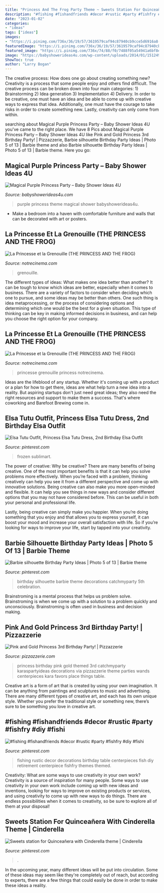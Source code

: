 ```yaml
---
title: "Princess And The Frog Party Theme ~ Sweets Station For Quinceañera With Cinderella Theme"
description: "#fishing #fishandfriends #decor #rustic #party #fishfry #diy #fishi"
date: "2023-01-02"
categories:
- "ideas"
tags: ["ideas"]
images:
- "https://i.pinimg.com/736x/36/19/57/3619579caf94c87940cb9cce5d6916a8--silhouette-photo-th-birthday.jpg"
featuredImage: "https://i.pinimg.com/736x/36/19/57/3619579caf94c87940cb9cce5d6916a8--silhouette-photo-th-birthday.jpg"
featured_image: "https://i.pinimg.com/736x/74/88/f0/7488f05a54941a6bf8edad7e9c9877c6.jpg"
image: "https://babyshowerideas4u.com/wp-content/uploads/2014/01/1512492_649657645080195_1799810376_n.jpg"
ShowToc: true
author: "Larry Bogan"
---
```



The creative process: How does one go about creating something new?
Creativity is a process that some people enjoy and others find difficult. The creative process can be broken down into four main categories: 1) Brainstorming 2) Idea generation 3) Implementation 4) Delivery. In order to be creative, one must have an idea and be able to come up with creative ways to express that idea. Additionally, one must have the courage to take risks in order to create something new. Lastly, creativity can only come from within.

	

		
searching about Magical Purple Princess Party – Baby Shower Ideas 4U you've came to the right place. We have 8 Pics about Magical Purple Princess Party – Baby Shower Ideas 4U like Pink and Gold Princess 3rd Birthday Party! | Pizzazzerie, Barbie silhouette Birthday Party Ideas | Photo 5 of 13 | Barbie theme and also Barbie silhouette Birthday Party Ideas | Photo 5 of 13 | Barbie theme. Here you go:
		
    
## Magical Purple Princess Party – Baby Shower Ideas 4U

<img loading=lazy src="https://babyshowerideas4u.com/wp-content/uploads/2014/01/1512492_649657645080195_1799810376_n.jpg" onerror="this.onerror=null;this.src='https://tse3.mm.bing.net/th?id=OIP.PYL7wU-egRQFKEZ01C07jAHaLH&amp;pid=15.1';" alt="Magical Purple Princess Party – Baby Shower Ideas 4U">

_Source: babyshowerideas4u.com_

>purple princess theme magical shower babyshowerideas4u. 

	

- Make a bedroom into a haven with comfortable furniture and walls that can be decorated with art or posters.

    
## La Princesse Et La Grenouille (THE PRINCESS AND THE FROG)

<img loading=lazy src="https://www.notrecinema.com/images/cache/la-princesse-et-la-grenouille-wallpaper_285254_23447.jpg" onerror="this.onerror=null;this.src='https://tse4.mm.bing.net/th?id=OIP.jDRVlE-Hbv-jUg3fDfrWCAHaFj&amp;pid=15.1';" alt="La Princesse et la Grenouille (THE PRINCESS AND THE FROG)">

_Source: notrecinema.com_

>grenouille. 

	

The different types of ideas: What makes one idea better than another?
It can be tough to know which ideas are better, especially when it comes to business. There are a variety of factors to consider when deciding which one to pursue, and some ideas may be better than others. One such thing is idea metaprocessing, or the process of considering options and determining which one would be the best for a given situation. This type of thinking can be key in making informed decisions in business, and can help you choose the right option for your company.

    
## La Princesse Et La Grenouille (THE PRINCESS AND THE FROG)

<img loading=lazy src="https://www.notrecinema.com/images/cache/la-princesse-et-la-grenouille-wallpaper_285257_20716.jpg" onerror="this.onerror=null;this.src='https://tse4.mm.bing.net/th?id=OIP.uCEj4WcTAafOKlPoWc8HQAHaEo&amp;pid=15.1';" alt="La Princesse et la Grenouille (THE PRINCESS AND THE FROG)">

_Source: notrecinema.com_

>princesse grenouille princess notrecinema. 

	

Ideas are the lifeblood of any startup. Whether it's coming up with a product or a plan for how to get there, ideas are what help turn a new idea into a reality. But aspiring startups don't just need great ideas; they also need the right resources and support to make them a success. That's where coworking and Barefoot Brewing come in.

    
## Elsa Tutu Outfit, Princess Elsa Tutu Dress, 2nd Birthday Elsa Outfit

<img loading=lazy src="https://i.pinimg.com/736x/36/89/e4/3689e4298c412caa25cc61b72b65869e.jpg" onerror="this.onerror=null;this.src='https://tse1.mm.bing.net/th?id=OIP.4Q66XKz3eMt4SsSccdnhWQHaJ4&amp;pid=15.1';" alt="Elsa Tutu Outfit, Princess Elsa Tutu Dress, 2nd Birthday Elsa Outfit">

_Source: pinterest.com_

>frozen sublimart. 

	

The power of creative: Why be creative?
There are many benefits of being creative. One of the most important benefits is that it can help you solve problems more effectively. When you’re faced with a problem, thinking creatively can help you see it from a different perspective and come up with innovative solutions.
Being creative can also make you more open-minded and flexible. It can help you see things in new ways and consider different options that you may not have considered before. This can be useful in both your personal and professional life.

Lastly, being creative can simply make you happier. When you’re doing something that you enjoy and that allows you to express yourself, it can boost your mood and increase your overall satisfaction with life. So if you’re looking for ways to improve your life, start by tapped into your creativity.

    
## Barbie Silhouette Birthday Party Ideas | Photo 5 Of 13 | Barbie Theme

<img loading=lazy src="https://i.pinimg.com/736x/36/19/57/3619579caf94c87940cb9cce5d6916a8--silhouette-photo-th-birthday.jpg" onerror="this.onerror=null;this.src='https://tse3.mm.bing.net/th?id=OIP.JV4UKlEcsZA_FKrW8h80wQHaJ4&amp;pid=15.1';" alt="Barbie silhouette Birthday Party Ideas | Photo 5 of 13 | Barbie theme">

_Source: pinterest.com_

>birthday silhouette barbie theme decorations catchmyparty 5th celebration. 

	

Brainstroming is a mental process that helps us problem solve. Brainstroming is when we come up with a solution to a problem quickly and unconsciously. Brainstroming is often used in business and decision making.

    
## Pink And Gold Princess 3rd Birthday Party! | Pizzazzerie

<img loading=lazy src="http://pizzazzerie.com/wp-content/uploads/2015/03/IMG_9462.jpg" onerror="this.onerror=null;this.src='https://tse1.mm.bing.net/th?id=OIP.BfJWZd8x-PUGMi3Iei5uPQHaLH&amp;pid=15.1';" alt="Pink and Gold Princess 3rd Birthday Party! | Pizzazzerie">

_Source: pizzazzerie.com_

>princess birthday pink gold themed 3rd catchmyparty karaspartyideas decorations via pizzazzerie theme parties wands centerpieces kara favors place things table. 

	

Creative art is a form of art that is created by using your own imagination. It can be anything from paintings and sculptures to music and advertising. There are many different types of creative art, and each has its own unique style. Whether you prefer the traditional style or something new, there’s sure to be something you love in creative art.

    
## #fishing #fishandfriends #decor #rustic #party #fishfry #diy #fishi

<img loading=lazy src="https://i.pinimg.com/736x/56/69/be/5669be601bf4e0cd0232fdb1e956b1dd--decor-rustic-fishing.jpg" onerror="this.onerror=null;this.src='https://tse3.mm.bing.net/th?id=OIP.dOBWtt-QGw0adxqWE_QjOQHaJ3&amp;pid=15.1';" alt="#fishing #fishandfriends #decor #rustic #party #fishfry #diy #fishi">

_Source: pinterest.com_

>fishing rustic decor decorations birthday table centerpieces fish diy retirement centerpiece fishfry themes themed. 

	

Creativity: What are some ways to use creativity in your own work?
Creativity is a source of inspiration for many people. Some ways to use creativity in your own work include coming up with new ideas and inventions, looking for ways to improve on existing products or services, and using creativity to come up with new ways to do things. There are endless possibilities when it comes to creativity, so be sure to explore all of them at your disposal!

    
## Sweets Station For Quinceañera With Cinderella Theme | Cinderella

<img loading=lazy src="https://i.pinimg.com/736x/74/88/f0/7488f05a54941a6bf8edad7e9c9877c6.jpg" onerror="this.onerror=null;this.src='https://tse4.mm.bing.net/th?id=OIP.gAfujmvnNbu-9GikiLp5ewHaLH&amp;pid=15.1';" alt="Sweets station for Quinceañera with Cinderella theme | Cinderella">

_Source: pinterest.com_

>. 

	

In the upcoming year, many different ideas will be put into circulation. Some of these ideas may seem like they're completely out of reach, but according to experts, there are a few things that could easily be done in order to make these ideas a reality.

